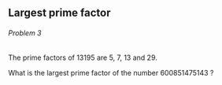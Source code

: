 ## Largest prime factor
###### Problem 3


The prime factors of 13195 are 5, 7, 13 and 29.

What is the largest prime factor of the number 600851475143 ?
